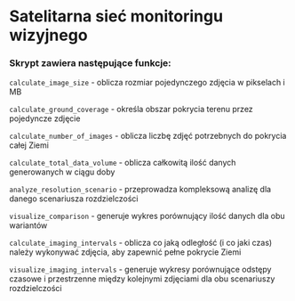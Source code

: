 # Satelitarna sieć monitoringu wizyjnego

### Skrypt zawiera następujące funkcje:

`calculate_image_size` - oblicza rozmiar pojedynczego zdjęcia w pikselach i MB

`calculate_ground_coverage` - określa obszar pokrycia terenu przez pojedyncze zdjęcie

`calculate_number_of_images` - oblicza liczbę zdjęć potrzebnych do pokrycia całej Ziemi

`calculate_total_data_volume` - oblicza całkowitą ilość danych generowanych w ciągu doby

`analyze_resolution_scenario` - przeprowadza kompleksową analizę dla danego scenariusza rozdzielczości

`visualize_comparison` - generuje wykres porównujący ilość danych dla obu wariantów

`calculate_imaging_intervals` - oblicza co jaką odległość (i co jaki czas) należy wykonywać zdjęcia, aby zapewnić pełne pokrycie Ziemi

`visualize_imaging_intervals` - generuje wykresy porównujące odstępy czasowe i przestrzenne między kolejnymi zdjęciami dla obu scenariuszy rozdzielczości
